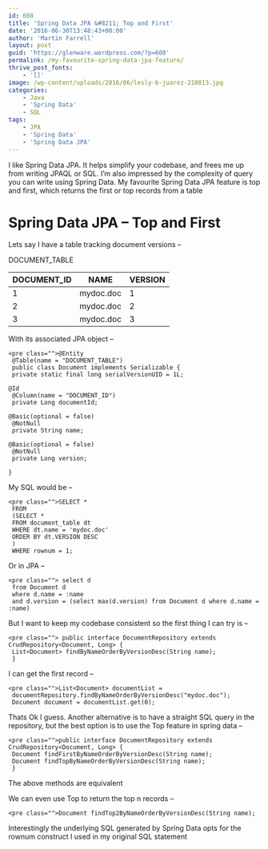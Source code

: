 ```yaml
---
id: 608
title: 'Spring Data JPA &#8211; Top and First'
date: '2016-06-30T13:48:43+00:00'
author: 'Martin Farrell'
layout: post
guid: 'https://glenware.wordpress.com/?p=608'
permalink: /my-favourite-spring-data-jpa-feature/
thrive_post_fonts:
    - '[]'
image: /wp-content/uploads/2016/06/lesly-b-juarez-210813.jpg
categories:
    - Java
    - 'Spring Data'
    - SQL
tags:
    - JPA
    - 'Spring Data'
    - 'Spring Data JPA'
---
```


I like Spring Data JPA. It helps simplify your codebase, and frees me up from writing JPAQL or SQL. I’m also impressed by the complexity of query you can write using Spring Data. My favourite Spring Data JPA feature is top and first, which returns the first or top records from a table

# Spring Data JPA – Top and First

Lets say I have a table tracking document versions –

DOCUMENT\_TABLE

| DOCUMENT\_ID | NAME | VERSION |
|---|---|---|
| 1 | mydoc.doc | 1 |
| 2 | mydoc.doc | 2 |
| 3 | mydoc.doc | 3 |

With its associated JPA object –

```
<pre class="">@Entity
 @Table(name = "DOCUMENT_TABLE")
 public class Document implements Serializable {
 private static final long serialVersionUID = 1L;

@Id
 @Column(name = "DOCUMENT_ID")
 private Long documentId;

@Basic(optional = false)
 @NotNull
 private String name;

@Basic(optional = false)
 @NotNull
 private Long version;

}

```

My SQL would be –

```
<pre class="">SELECT *
 FROM
 (SELECT *
 FROM document_table dt
 WHERE dt.name = 'mydoc.doc'
 ORDER BY dt.VERSION DESC
 )
 WHERE rownum = 1;

```

Or in JPA –

```
<pre class=""> select d
 from Document d
 where d.name = :name
 and d.version = (select max(d.version) from Document d where d.name = :name)
```

But I want to keep my codebase consistent so the first thing I can try is –

```
<pre class=""> public interface DocumentRepository extends CrudRepository<Document, Long> {
 List<Document> findByNameOrderByVersionDesc(String name);
 }
```

I can get the first record –

```
<pre class="">List<Document> documentList =
 documentRepository.findByNameOrderByVersionDesc("mydoc.doc");
 Document document = documentList.get(0);
```

Thats Ok I guess. Another alternative is to have a straight SQL query in the repository, but the best option is to use the Top feature in spring data –

```
<pre class="">public interface DocumentRepository extends CrudRepository<Document, Long> {
 Document findFirstByNameOrderByVersionDesc(String name);
 Document findTopByNameOrderByVersionDesc(String name);
 }
```

The above methods are equivalent

We can even use Top to return the top n records –

```
<pre class="">Document findTop2ByNameOrderByVersionDesc(String name);
```

Interestingly the underlying SQL generated by Spring Data opts for the rownum construct I used in my original SQL statement